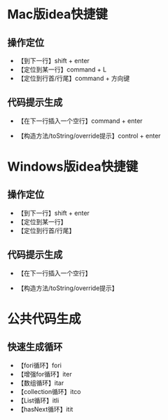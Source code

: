 
# Mac版idea快捷键

## 操作定位
 * 【到下一行】shift + enter
 * 【定位到某一行】command + L
 * 【定位到行首/行尾】command + 方向键


## 代码提示生成

 * 【在下一行插入一个空行】command + enter

 * 【构造方法/toString/override提示】control + enter
 

# Windows版idea快捷键

## 操作定位
 * 【到下一行】shift + enter
 * 【定位到某一行】
 * 【定位到行首/行尾】

## 代码提示生成

 * 【在下一行插入一个空行】

 * 【构造方法/toString/override提示】
 
# 公共代码生成

## 快速生成循环
 * 【fori循环】fori
 * 【增强for循环】iter
 * 【数组循环】itar
 * 【collection循环】itco
 * 【List循环】itli
 * 【hasNext循环】itit



